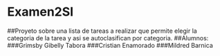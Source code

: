 # Examen2SI
##Proyeto sobre una lista de tareas a realizar que permite elegir la categoria de la tarea y asi se autoclasifican por categoria.
##Alumnos:
###Grimsby Gibelly Tabora
###Cristian Enamorado
###Mildred Barnica
